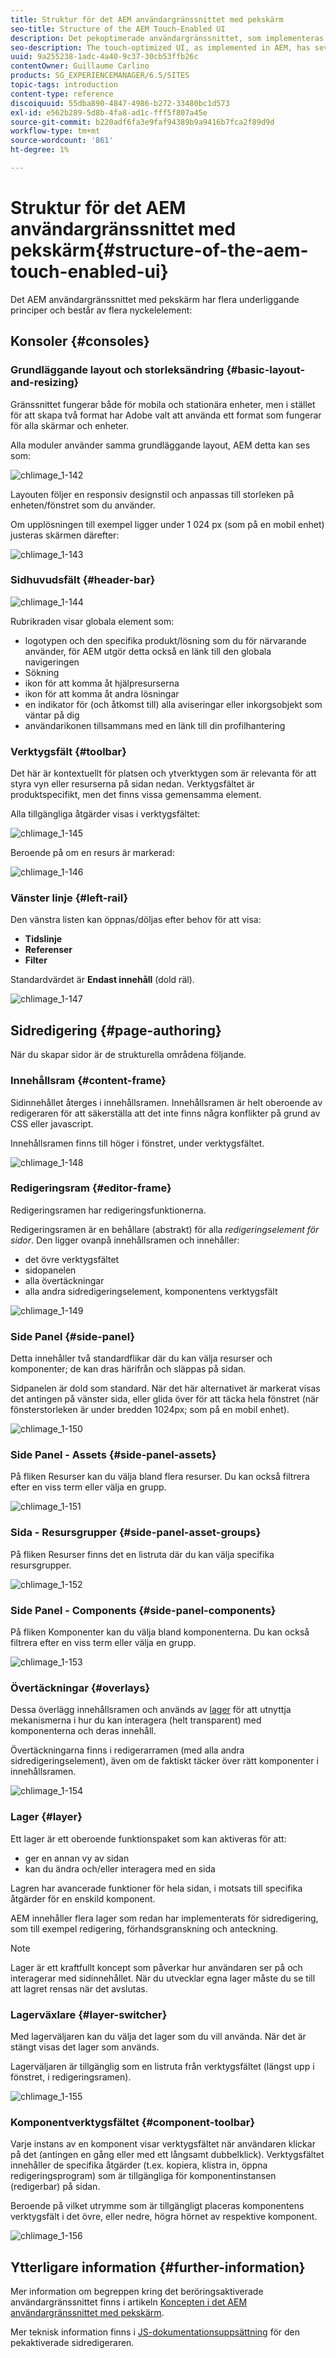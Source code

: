 ```yaml
---
title: Struktur för det AEM användargränssnittet med pekskärm
seo-title: Structure of the AEM Touch-Enabled UI
description: Det pekoptimerade användargränssnittet, som implementeras i AEM, har flera underliggande principer och består av flera nyckelelement
seo-description: The touch-optimized UI, as implemented in AEM, has several underlying principles and is made up of several key elements
uuid: 9a255238-1adc-4a40-9c37-30cb53ffb26c
contentOwner: Guillaume Carlino
products: SG_EXPERIENCEMANAGER/6.5/SITES
topic-tags: introduction
content-type: reference
discoiquuid: 55dba890-4847-4986-b272-33480bc1d573
exl-id: e562b289-5d8b-4fa8-ad1c-fff5f807a45e
source-git-commit: b220adf6fa3e9faf94389b9a9416b7fca2f89d9d
workflow-type: tm+mt
source-wordcount: '861'
ht-degree: 1%

---
```


# Struktur för det AEM användargränssnittet med pekskärm{#structure-of-the-aem-touch-enabled-ui}

Det AEM användargränssnittet med pekskärm har flera underliggande principer och består av flera nyckelelement:

## Konsoler {#consoles}

### Grundläggande layout och storleksändring {#basic-layout-and-resizing}

Gränssnittet fungerar både för mobila och stationära enheter, men i stället för att skapa två format har Adobe valt att använda ett format som fungerar för alla skärmar och enheter.

Alla moduler använder samma grundläggande layout, AEM detta kan ses som:

![chlimage_1-142](assets/chlimage_1-142.png)

Layouten följer en responsiv designstil och anpassas till storleken på enheten/fönstret som du använder.

Om upplösningen till exempel ligger under 1 024 px (som på en mobil enhet) justeras skärmen därefter:

![chlimage_1-143](assets/chlimage_1-143.png)

### Sidhuvudsfält {#header-bar}

![chlimage_1-144](assets/chlimage_1-144.png)

Rubrikraden visar globala element som:

* logotypen och den specifika produkt/lösning som du för närvarande använder, för AEM utgör detta också en länk till den globala navigeringen
* Sökning
* ikon för att komma åt hjälpresurserna
* ikon för att komma åt andra lösningar
* en indikator för (och åtkomst till) alla aviseringar eller inkorgsobjekt som väntar på dig
* användarikonen tillsammans med en länk till din profilhantering

### Verktygsfält {#toolbar}

Det här är kontextuellt för platsen och ytverktygen som är relevanta för att styra vyn eller resurserna på sidan nedan. Verktygsfältet är produktspecifikt, men det finns vissa gemensamma element.

Alla tillgängliga åtgärder visas i verktygsfältet:

![chlimage_1-145](assets/chlimage_1-145.png)

Beroende på om en resurs är markerad:

![chlimage_1-146](assets/chlimage_1-146.png)

### Vänster linje {#left-rail}

Den vänstra listen kan öppnas/döljas efter behov för att visa:

* **Tidslinje**
* **Referenser**
* **Filter**

Standardvärdet är **Endast innehåll** (dold räl).

![chlimage_1-147](assets/chlimage_1-147.png)

## Sidredigering {#page-authoring}

När du skapar sidor är de strukturella områdena följande.

### Innehållsram {#content-frame}

Sidinnehållet återges i innehållsramen. Innehållsramen är helt oberoende av redigeraren för att säkerställa att det inte finns några konflikter på grund av CSS eller javascript.

Innehållsramen finns till höger i fönstret, under verktygsfältet.

![chlimage_1-148](assets/chlimage_1-148.png)

### Redigeringsram {#editor-frame}

Redigeringsramen har redigeringsfunktionerna.

Redigeringsramen är en behållare (abstrakt) för alla *redigeringselement för sidor*. Den ligger ovanpå innehållsramen och innehåller:

* det övre verktygsfältet
* sidopanelen
* alla övertäckningar
* alla andra sidredigeringselement, komponentens verktygsfält

![chlimage_1-149](assets/chlimage_1-149.png)

### Side Panel {#side-panel}

Detta innehåller två standardflikar där du kan välja resurser och komponenter; de kan dras härifrån och släppas på sidan.

Sidpanelen är dold som standard. När det här alternativet är markerat visas det antingen på vänster sida, eller glida över för att täcka hela fönstret (när fönsterstorleken är under bredden 1024px; som på en mobil enhet).

![chlimage_1-150](assets/chlimage_1-150.png)

### Side Panel - Assets {#side-panel-assets}

På fliken Resurser kan du välja bland flera resurser. Du kan också filtrera efter en viss term eller välja en grupp.

![chlimage_1-151](assets/chlimage_1-151.png)

### Sida - Resursgrupper {#side-panel-asset-groups}

På fliken Resurser finns det en listruta där du kan välja specifika resursgrupper.

![chlimage_1-152](assets/chlimage_1-152.png)

### Side Panel - Components {#side-panel-components}

På fliken Komponenter kan du välja bland komponenterna. Du kan också filtrera efter en viss term eller välja en grupp.

![chlimage_1-153](assets/chlimage_1-153.png)

### Övertäckningar {#overlays}

Dessa överlägg innehållsramen och används av [lager](#layer) för att utnyttja mekanismerna i hur du kan interagera (helt transparent) med komponenterna och deras innehåll.

Övertäckningarna finns i redigerarramen (med alla andra sidredigeringselement), även om de faktiskt täcker över rätt komponenter i innehållsramen.

![chlimage_1-154](assets/chlimage_1-154.png)

### Lager {#layer}

Ett lager är ett oberoende funktionspaket som kan aktiveras för att:

* ger en annan vy av sidan
* kan du ändra och/eller interagera med en sida

Lagren har avancerade funktioner för hela sidan, i motsats till specifika åtgärder för en enskild komponent.

AEM innehåller flera lager som redan har implementerats för sidredigering, som till exempel redigering, förhandsgranskning och anteckning.

>[!NOTE]
>
>Lager är ett kraftfullt koncept som påverkar hur användaren ser på och interagerar med sidinnehållet. När du utvecklar egna lager måste du se till att lagret rensas när det avslutas.

### Lagerväxlare {#layer-switcher}

Med lagerväljaren kan du välja det lager som du vill använda. När det är stängt visas det lager som används.

Lagerväljaren är tillgänglig som en listruta från verktygsfältet (längst upp i fönstret, i redigeringsramen).

![chlimage_1-155](assets/chlimage_1-155.png)

### Komponentverktygsfältet {#component-toolbar}

Varje instans av en komponent visar verktygsfältet när användaren klickar på det (antingen en gång eller med ett långsamt dubbelklick). Verktygsfältet innehåller de specifika åtgärder (t.ex. kopiera, klistra in, öppna redigeringsprogram) som är tillgängliga för komponentinstansen (redigerbar) på sidan.

Beroende på vilket utrymme som är tillgängligt placeras komponentens verktygsfält i det övre, eller nedre, högra hörnet av respektive komponent.

![chlimage_1-156](assets/chlimage_1-156.png)

## Ytterligare information {#further-information}

Mer information om begreppen kring det beröringsaktiverade användargränssnittet finns i artikeln [Koncepten i det AEM användargränssnittet med pekskärm](/help/sites-developing/touch-ui-concepts.md).

Mer teknisk information finns i [JS-dokumentationsuppsättning](https://helpx.adobe.com/experience-manager/6-5/sites/developing/using/reference-materials/jsdoc/ui-touch/editor-core/index.html) för den pekaktiverade sidredigeraren.
